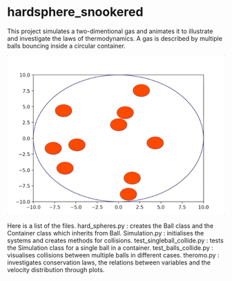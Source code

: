 # hardsphere_snookered
This project simulates a two-dimentional gas and animates it to illustrate and investigate the laws of thermodynamics. A gas is described by multiple balls bouncing inside a circular container.

![](https://github.com/cookiezhang3/hardsphere_snookered/blob/master/Sep-16-2020%2016-45-44.gif)

Here is a list of the files.
hard_spheres.py : creates the Ball class and the Container class which inherits from Ball.
Simulation.py : initialises the systems and creates methods for collisions.
test_singleball_collide.py : tests the Simulation class for a single ball in a container.
test_balls_collide.py : visualises collisions between multiple balls in different cases.
theromo.py : investigates conservation laws, the relations between variables and the velocity distribution through plots.

